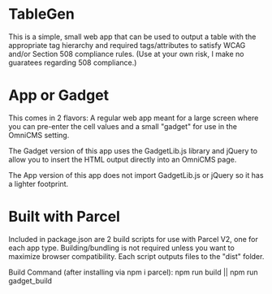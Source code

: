 # TableGen
This is a simple, small web app that can be used to output a table with the appropriate tag hierarchy and required tags/attributes to satisfy WCAG and/or Section 508 compliance rules. (Use at your own risk, I make no guaratees regarding 508 compliance.)

# App or Gadget
This comes in 2 flavors: A regular web app meant for a large screen where you can pre-enter the cell values and a small "gadget" for use in the OmniCMS setting. 

The Gadget version of this app uses the GadgetLib.js library and jQuery to allow you to insert the HTML output directly into an OmniCMS page. 

The App version of this app does not import GadgetLib.js or jQuery so it has a lighter footprint. 

# Built with Parcel

Included in package.json are 2 build scripts for use with Parcel V2, one for each app type. Building/bundling is not required unless you want to maximize browser compatibility. Each script outputs files to the "dist" folder. 

Build Command (after installing via npm i parcel): npm run build || npm run gadget_build
